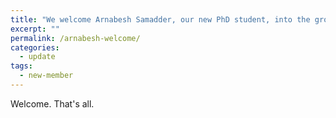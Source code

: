 ```yaml
---
title: "We welcome Arnabesh Samadder, our new PhD student, into the group."
excerpt: ""
permalink: /arnabesh-welcome/
categories:
  - update
tags:
  - new-member
---
```



Welcome. That's all.

